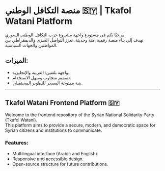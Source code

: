 # منصة التكافل الوطني 🇸🇾 | Tkafol Watani Platform

مرحبًا بكم في مستودع واجهة مشروع حزب التكافل الوطني السوري.  
نهدف إلى بناء منصة رقمية آمنة وحديثة، تعزز التواصل السري والديمقراطي بين المواطنين والجهات السياسية.

## الميزات:
- واجهة بلغتين: العربية والإنجليزية.
- تصميم متجاوب وسهل الاستخدام.
- بنية مفتوحة المصدر للتطوير المستقبلي.

---

## Tkafol Watani Frontend Platform 🇸🇾

Welcome to the frontend repository of the Syrian National Solidarity Party (Tkafol Watani).  
This platform aims to provide a secure, modern, and democratic space for Syrian citizens and institutions to communicate.

### Features:
- Multilingual interface (Arabic and English).
- Responsive and accessible design.
- Open-source structure for future contributions.
